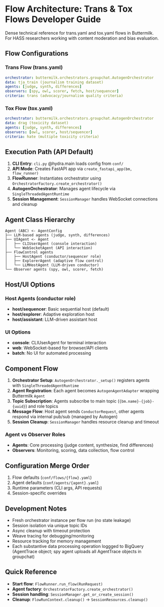 # Flow Architecture: Trans & Tox Flows Developer Guide

Dense technical reference for trans.yaml and tox.yaml flows in Buttermilk. For HASS researchers working with content moderation and bias evaluation.

## Flow Configurations

### Trans Flow (trans.yaml)
```yaml
orchestrator: buttermilk.orchestrators.groupchat.AutogenOrchestrator
data: tja_train (journalism training dataset)
agents: [judge, synth, differences]
observers: [spy, owl, scorer, fetch, host/sequencer]
criteria: trans (advocacy/journalism quality criteria)
```

### Tox Flow (tox.yaml)  
```yaml
orchestrator: buttermilk.orchestrators.groupchat.AutogenOrchestrator
data: drag (toxicity dataset)
agents: [judge, synth, differences] 
observers: [owl, scorer, host/sequencer]
criteria: hate (multiple toxicity criteria)
```

## Execution Path (API Default)

1. **CLI Entry**: `cli.py` @hydra.main loads config from `conf/`
2. **API Mode**: Creates FastAPI app via `create_fastapi_app(bm, flow_runner)`
3. **FlowRunner**: Instantiates orchestrator using `OrchestratorFactory.create_orchestrator()`
4. **AutogenOrchestrator**: Manages agent lifecycle via `SingleThreadedAgentRuntime`
5. **Session Management**: `SessionManager` handles WebSocket connections and cleanup

## Agent Class Hierarchy

```
Agent (ABC) <- AgentConfig
├── LLM-based agents (judge, synth, differences)
├── UIAgent <- Agent
│   ├── CLIUserAgent (console interaction)
│   └── WebSocketAgent (API interaction)
├── FlowControl agents
│   ├── HostAgent (conductor/sequencer role)
│   ├── ExplorerAgent (adaptive flow control)
│   └── LLMHostAgent (LLM-driven conductor)
└── Observer agents (spy, owl, scorer, fetch)
```

## Host/UI Options

### Host Agents (conductor role)
- **host/sequencer**: Basic sequential host (default)
- **host/explorer**: Adaptive exploration host  
- **host/assistant**: LLM-driven assistant host

### UI Options
- **console**: CLIUserAgent for terminal interaction
- **web**: WebSocket-based for browser/API clients
- **batch**: No UI for automated processing

## Component Flow

1. **Orchestrator Setup**: `AutogenOrchestrator._setup()` registers agents with `SingleThreadedAgentRuntime`
2. **Agent Registration**: Each agent becomes `AutogenAgentAdapter` wrapping Buttermilk `Agent`
3. **Topic Subscription**: Agents subscribe to main topic (`{bm.name}-{job}-{uuid}`) and role topics
4. **Message Flow**: Host agent sends `ConductorRequest`, other agents respond via internal pub/sub (managed by Autogen)
5. **Session Cleanup**: `SessionManager` handles resource cleanup and timeout

### Agent vs Observer Roles
- **Agents**: Core processing (judge content, synthesize, find differences)
- **Observers**: Monitoring, scoring, data collection, flow control

## Configuration Merge Order
1. Flow defaults (`conf/flows/{flow}.yaml`)
2. Agent defaults (`conf/agents/{agent}.yaml`) 
3. Runtime parameters (CLI args, API requests)
4. Session-specific overrides

## Development Notes
- Fresh orchestrator instance per flow run (no state leakage)
- Session isolation via unique topic IDs
- Async cleanup with timeout protection
- Weave tracing for debugging/monitoring
- Resource tracking for memory management
- Each substantive data processing operation loggged to BigQuery (AgentTrace object; spy agent uploads all AgentTrace objects in groupchat)


## Quick Reference
- **Start flow**: `FlowRunner.run_flow(RunRequest)`
- **Agent factory**: `OrchestratorFactory.create_orchestrator()`
- **Session handling**: `SessionManager.get_or_create_session()`
- **Cleanup**: `FlowRunContext.cleanup()` -> `SessionResources.cleanup()`

